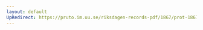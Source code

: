 ```yaml
---
layout: default
UpRedirect: https://pruto.im.uu.se/riksdagen-records-pdf/1867/prot-1867--ak--326/prot-1867--ak--326_045.pdf
---
```

